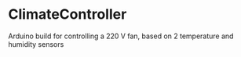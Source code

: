 # ClimateController
Arduino build for controlling a 220 V fan, based on 2 temperature and humidity sensors
